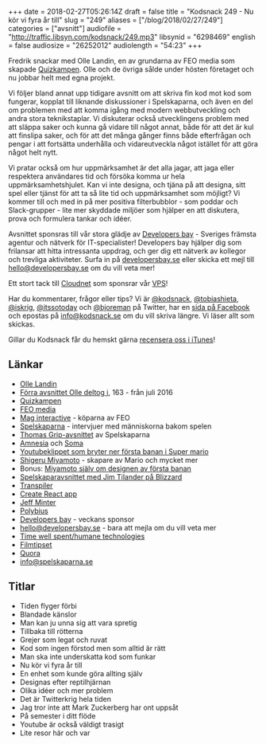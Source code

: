 +++
date = 2018-02-27T05:26:14Z
draft = false
title = "Kodsnack 249 - Nu kör vi fyra år till"
slug = "249"
aliases = ["/blog/2018/02/27/249"]
categories = ["avsnitt"]
audiofile = "http://traffic.libsyn.com/kodsnack/249.mp3"
libsynid = "6298469"
english = false
audiosize = "26252012"
audiolength = "54:23"
+++

Fredrik snackar med Olle Landin, en av grundarna av FEO media som skapade [Quizkampen](https://sv.wikipedia.org/wiki/Quizkampen). Olle och de övriga sålde under hösten företaget och nu jobbar helt med egna projekt.

Vi följer bland annat upp tidigare avsnitt om att skriva fin kod mot kod som fungerar, kopplat till liknande diskussioner i Spelskaparna, och även en del om problemen med att komma igång med modern webbutveckling och andra stora teknikstaplar. Vi diskuterar också utvecklingens problem med att släppa saker och kunna gå vidare till något annat, både för att det är kul att finslipa saker, och för att det många gånger finns både efterfrågan och pengar i att fortsätta underhålla och vidareutveckla något istället för att göra något helt nytt.

Vi pratar också om hur uppmärksamhet är det alla jagar, att jaga eller respektera användares tid och försöka komma ur hela uppmärksamhetshjulet. Kan vi inte designa, och tjäna på att designa, sitt spel eller tjänst för att ta så lite tid och uppmärksamhet som möjligt? Vi kommer till och med in på mer positiva filterbubblor - som poddar och Slack-grupper - lite mer skyddade miljöer som hjälper en att diskutera, prova och formulera tankar och idéer.

Avsnittet sponsras till vår stora glädje av [Developers bay](http://developersbay.se/) - Sveriges främsta agentur och nätverk för IT-specialister! Developers bay hjälper dig som frilansar att hitta intressanta uppdrag, och ger dig ett nätverk av kollegor och trevliga aktiviteter. Surfa in på [developersbay.se](http://developersbay.se/) eller skicka ett mejl till [hello@developersbay.se](mailto:hello@developersbay.se) om du vill veta mer!

Ett stort tack till [Cloudnet](http://www.cloudnet.se) som sponsrar vår [VPS](http://en.wikipedia.org/wiki/Virtual_private_server)!

Har du kommentarer, frågor eller tips? Vi är [@kodsnack](https://www.twitter.com/kodsnack), [@tobiashieta](https://www.twitter.com/tobiashieta), [@iskrig](https://www.twitter.com/iskrig), [@itssotoday](https://twitter.com/itssotoday) och [@bjoreman](https://www.twitter.com/bjoreman) på Twitter, har en [sida på Facebook](https://www.facebook.com/kodsnack) och epostas på [info@kodsnack.se](mailto:info@kodsnack.se) om du vill skriva längre. Vi läser allt som skickas.

Gillar du Kodsnack får du hemskt gärna [recensera oss i iTunes](http://itunes.apple.com/se/podcast/kodsnack/id561631498?l=en)!

## Länkar ##
* [Olle Landin](mailto:info@spelskaparna.se)
* [Förra avsnittet Olle deltog i](http://kodsnack.se/163/), 163 - från juli 2016
* [Quizkampen](https://sv.wikipedia.org/wiki/Quizkampen)
* [FEO media](http://www.feomedia.com/)
* [Mag interactive](https://www.maginteractive.com/) - köparna av FEO
* [Spelskaparna](http://spelskaparna.com/) - intervjuer med människorna bakom spelen
* [Thomas Grip-avsnittet](http://spelskaparna.com/episode/35/) av Spelskaparna
* [Amnesia](https://www.youtube.com/watch?v=M627-obxNzg) och [Soma](https://www.youtube.com/watch?v=Rf4pAsNy_vA)
* [Youtubeklippet som bryter ner första banan i Super mario](https://www.youtube.com/watch?v=ZH2wGpEZVgE)
* [Shigeru Miyamoto](https://en.wikipedia.org/wiki/Shigeru_Miyamoto) - skapare av Mario och mycket mer
* Bonus: [Miyamoto själv om designen av första banan](https://www.youtube.com/watch?v=zRGRJRUWafY)
* [Spelskaparavsnittet med Jim Tilander på Blizzard](http://spelskaparna.com/episode/30/)
* [Transpiler](https://en.wikipedia.org/wiki/Source-to-source_compiler)
* [Create React app](https://github.com/facebook/create-react-app)
* [Jeff Minter](https://en.wikipedia.org/wiki/Jeff_Minter)
* [Polybius](https://en.wikipedia.org/wiki/Polybius_%282017_video_game%29)
* [Developers bay](http://developersbay.se/) - veckans sponsor
* [hello@developersbay.se](mailto:hello@developersbay.se) - bara att mejla om du vill veta mer
* [Time well spent/humane technologies](https://humanetech.com/)
* [Filmtipset](http://www.filmtipset.se/)
* [Quora](https://www.quora.com/)
* [info@spelskaparna.se](mailto:info@spelskaparna.se)

## Titlar ##
* Tiden flyger förbi
* Blandade känslor
* Man kan ju unna sig att vara spretig
* Tillbaka till rötterna
* Grejer som legat och ruvat
* Kod som ingen förstod men som alltid är rätt
* Man ska inte underskatta kod som funkar
* Nu kör vi fyra år till
* En enhet som kunde göra allting själv
* Designas efter reptilhjärnan
* Olika idéer och mer problem
* Det är Twitterkrig hela tiden
* Jag tror inte att Mark Zuckerberg har ont uppsåt
* På semester i ditt flöde
* Youtube är också väldigt trasigt
* Lite resor här och var